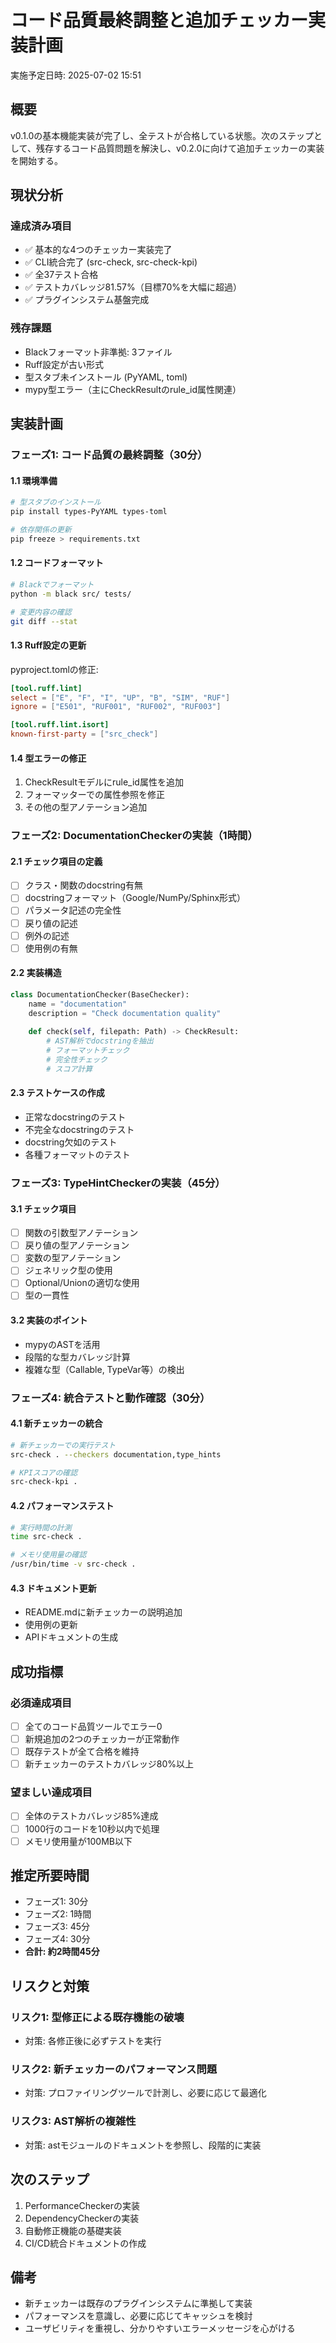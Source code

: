 # コード品質最終調整と追加チェッカー実装計画

実施予定日時: 2025-07-02 15:51

## 概要

v0.1.0の基本機能実装が完了し、全テストが合格している状態。次のステップとして、残存するコード品質問題を解決し、v0.2.0に向けて追加チェッカーの実装を開始する。

## 現状分析

### 達成済み項目
- ✅ 基本的な4つのチェッカー実装完了
- ✅ CLI統合完了 (src-check, src-check-kpi)
- ✅ 全37テスト合格
- ✅ テストカバレッジ81.57%（目標70%を大幅に超過）
- ✅ プラグインシステム基盤完成

### 残存課題
- Blackフォーマット非準拠: 3ファイル
- Ruff設定が古い形式
- 型スタブ未インストール (PyYAML, toml)
- mypy型エラー（主にCheckResultのrule_id属性関連）

## 実装計画

### フェーズ1: コード品質の最終調整（30分）

#### 1.1 環境準備
```bash
# 型スタブのインストール
pip install types-PyYAML types-toml

# 依存関係の更新
pip freeze > requirements.txt
```

#### 1.2 コードフォーマット
```bash
# Blackでフォーマット
python -m black src/ tests/

# 変更内容の確認
git diff --stat
```

#### 1.3 Ruff設定の更新
pyproject.tomlの修正:
```toml
[tool.ruff.lint]
select = ["E", "F", "I", "UP", "B", "SIM", "RUF"]
ignore = ["E501", "RUF001", "RUF002", "RUF003"]

[tool.ruff.lint.isort]
known-first-party = ["src_check"]
```

#### 1.4 型エラーの修正
1. CheckResultモデルにrule_id属性を追加
2. フォーマッターでの属性参照を修正
3. その他の型アノテーション追加

### フェーズ2: DocumentationCheckerの実装（1時間）

#### 2.1 チェック項目の定義
- [ ] クラス・関数のdocstring有無
- [ ] docstringフォーマット（Google/NumPy/Sphinx形式）
- [ ] パラメータ記述の完全性
- [ ] 戻り値の記述
- [ ] 例外の記述
- [ ] 使用例の有無

#### 2.2 実装構造
```python
class DocumentationChecker(BaseChecker):
    name = "documentation"
    description = "Check documentation quality"
    
    def check(self, filepath: Path) -> CheckResult:
        # AST解析でdocstringを抽出
        # フォーマットチェック
        # 完全性チェック
        # スコア計算
```

#### 2.3 テストケースの作成
- 正常なdocstringのテスト
- 不完全なdocstringのテスト
- docstring欠如のテスト
- 各種フォーマットのテスト

### フェーズ3: TypeHintCheckerの実装（45分）

#### 3.1 チェック項目
- [ ] 関数の引数型アノテーション
- [ ] 戻り値の型アノテーション
- [ ] 変数の型アノテーション
- [ ] ジェネリック型の使用
- [ ] Optional/Unionの適切な使用
- [ ] 型の一貫性

#### 3.2 実装のポイント
- mypyのASTを活用
- 段階的な型カバレッジ計算
- 複雑な型（Callable, TypeVar等）の検出

### フェーズ4: 統合テストと動作確認（30分）

#### 4.1 新チェッカーの統合
```bash
# 新チェッカーでの実行テスト
src-check . --checkers documentation,type_hints

# KPIスコアの確認
src-check-kpi .
```

#### 4.2 パフォーマンステスト
```bash
# 実行時間の計測
time src-check .

# メモリ使用量の確認
/usr/bin/time -v src-check .
```

#### 4.3 ドキュメント更新
- README.mdに新チェッカーの説明追加
- 使用例の更新
- APIドキュメントの生成

## 成功指標

### 必須達成項目
- [ ] 全てのコード品質ツールでエラー0
- [ ] 新規追加の2つのチェッカーが正常動作
- [ ] 既存テストが全て合格を維持
- [ ] 新チェッカーのテストカバレッジ80%以上

### 望ましい達成項目
- [ ] 全体のテストカバレッジ85%達成
- [ ] 1000行のコードを10秒以内で処理
- [ ] メモリ使用量が100MB以下

## 推定所要時間

- フェーズ1: 30分
- フェーズ2: 1時間
- フェーズ3: 45分
- フェーズ4: 30分
- **合計: 約2時間45分**

## リスクと対策

### リスク1: 型修正による既存機能の破壊
- 対策: 各修正後に必ずテストを実行

### リスク2: 新チェッカーのパフォーマンス問題
- 対策: プロファイリングツールで計測し、必要に応じて最適化

### リスク3: AST解析の複雑性
- 対策: astモジュールのドキュメントを参照し、段階的に実装

## 次のステップ

1. PerformanceCheckerの実装
2. DependencyCheckerの実装
3. 自動修正機能の基礎実装
4. CI/CD統合ドキュメントの作成

## 備考

- 新チェッカーは既存のプラグインシステムに準拠して実装
- パフォーマンスを意識し、必要に応じてキャッシュを検討
- ユーザビリティを重視し、分かりやすいエラーメッセージを心がける